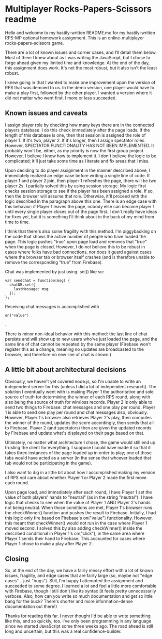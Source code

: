 Multiplayer Rocks-Papers-Scissors readme
========================================

Hello and welcome to my hastily-written README.md for my hastily-written RPS-MP optional homework assignment.  This is an online-multiplayer rocks-papers-scissors game.

There are a lot of known issues and corner cases, and I'll detail them below.  Most of them I knew about as I was writing the JavaScript, but I chose to forge ahead given my limited time and knowledge.  At the end of the day, this assignment does work.  It's not the most robust, but it also isn't the least robust.

I knew going in that I wanted to make one improvement upon the version of RPS that was demoed to us.  In the demo version, one player would have to make a play first, followed by the other player.  I wanted a version where it did not matter who went first.  I more or less succeeded.

Known issues and caveats
------------------------

I assign player role by checking how many keys there are in the connected players database.  I do this check immediately after the page loads.  If the length of this database is one, then that session is assigned the role of player 1.  If it's two, player 2.  If it's longer, then I assign spectator roles.  However, SPECTATOR FUNCTIONALITY HAS NOT BEEN IMPLEMENTED.  It probably won't be, either, as my priority is now the first group project.  However, I believe I know how to implement it.  I don't believe the logic to be complicated; it'll just take some time as I iterate and fix areas that I miss.

Upon deciding to do player assignment in the manner described above, I immediately realized an edge case before writing a single line of code.  If player 1 and player 2 join, then player 1 refreshes the page, there will be two player 2s.  I partially solved this by using session storage.  My logic first checks session storage to see if the player has been assigned a role.  If so, then the browser will assume that role.  Otherwise, it'll proceed with the logic described in the paragraph above this one.  There is an edge case with this behavior:  if Player 1 leaves the page, nobody else can become player 1 until every single player closes out of the page first.  I don't really have ideas for fixes yet, but it is something I'll think about in the back of my mind from time to time.

I think that there's also some fragility with this method.  I'm piggybacking on the code that shows the active number of people who have loaded the page.  This logic pushes "true" upon page load and removes that "true" when the page is closed.  However, I do not believe this to be robust in cases where folks have bad connections, nor does it guard against cases where the browser tab or browser itself crashes (and is therefore unable to remove the corresponding "true" from Firebase).

Chat was implemented by just using .set() like so:
<pre><code>var sendChat = function(msg) {
  chatDB.set({
    lastMessage: msg
  });
};</pre></code>

Receiving chat messages is accomplished with <pre><code>on("value")</pre></code>.

There is minor non-ideal behavior with this method:  the last line of chat persists and will show up to new users who've just loaded the page, and the same line of chat cannot be repeated by the same player (Firebase won't register this as a change, meaning no updates are broadcasted to the browser, and therefore no new line of chat is shown.)

A little bit about architectural decisions
------------------------------------------

Obviously, we haven't yet covered node.js, so I'm unable to write an independent server for this (unless I did a lot of independent research).  The solution I eventually went with is making Player 1 the authoritative and sole source of truth for determining the winner of each RPS round, along with also being the source of truth for win/loss records.  Player 2 is only able to send two things to Firebase:  chat messages and one play per round.  Player 1 is able to send one play per round and chat messages also, obviously.  However, Player 1's browser also retrieves Player 2's play, then computes the winner of the round, updates the score accordingly, then sends that all to Firebase.  Player 2 (and spectators) then are given the updated records by Firebase and update what's displayed on their page based on that.

Ultimately, no matter what architecture I chose, the game would still end up trusting the client for everything.  I suppose I could have made it so that it takes three instances of the page loaded up in order to play; one of those tabs would have acted as a server (in the sense that whoever loaded that tab would not be participating in the game).

I also want to dig in a little bit about how I accomplished making my version of RPS not care about whether Player 1 or Player 2 made the first move each round.

Upon page load, and immediately after each round, I have Player 1 set the value of both players' hands to "neutral" (as in the string "neutral").  I have logic that checks to see when the value of Player 1 AND Player 2's hands not being neutral.  When those conditions are met, Player 1's browser runs the checkWinner() function and pushes the result to Firebase.  Initially, I had this logic only fire based on Firebase's on("value") functionality.  However, this meant that checkWinner() would not run in the case where Player 1 moved second.  I solved this by also adding checkWinner() inside the described conditional in Player 1's on("click"), in the same area where Player 1 sends their hand to Firebase.  This accounted for cases where Player 1 chose to make a play after Player 2.

Closing
-------

So, at the end of the day, we have a fairly messy effort with a lot of known issues, fragility, and edge cases that are fairly large (so, maybe not "edge cases"... just "bugs").  Still, I'm happy I attempted the assignment and succeeded to some degree.  I learned a lot and feel a little more comfortable with Firebase, though I still don't like its syntax (it feels pretty unnecessarily verbose.  Also, how can you write so much documentation and get so little bang for the buck?  There's shorter and more information-dense documentation out there!)

Thanks for reading this far.  I never thought I'd be able to write something like this, and so quickly, too.  I've only been programming in any language since we started JavaScript some three weeks ago.  The road ahead is still long and uncertain, but this was a real confidence-builder.
